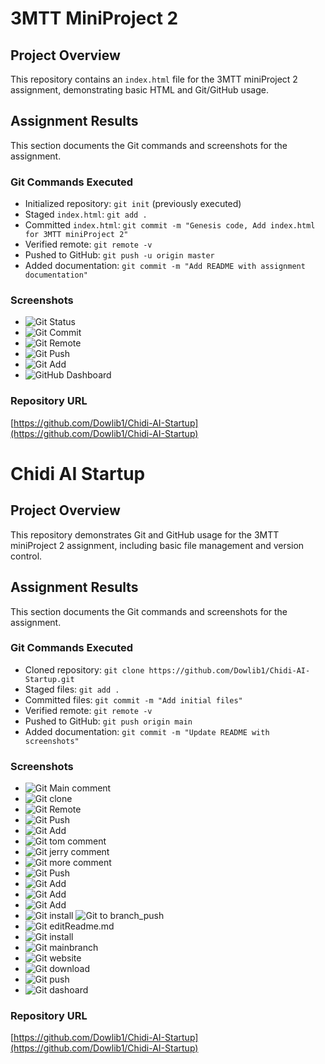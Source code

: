 # 3MTT MiniProject 2

## Project Overview
This repository contains an `index.html` file for the 3MTT miniProject 2 assignment, demonstrating basic HTML and Git/GitHub usage.

## Assignment Results
This section documents the Git commands and screenshots for the assignment.

### Git Commands Executed
- Initialized repository: `git init` (previously executed)
- Staged `index.html`: `git add .`
- Committed `index.html`: `git commit -m "Genesis code, Add index.html for 3MTT miniProject 2"`
- Verified remote: `git remote -v`
- Pushed to GitHub: `git push -u origin master`
- Added documentation: `git commit -m "Add README with assignment documentation"`

### Screenshots
- ![Git Status](Git_Screenshots/GitStatus.png)
- ![Git Commit](Git_Screenshots/GitCommit.png)
- ![Git Remote](Git_Screenshots/GitRemote.png)
- ![Git Push](Git_Screenshots/GitPush.png)
- ![Git Add](Git_Screenshots/GitAdd.png)
- ![GitHub Dashboard](Git_Screenshots/GitHubDashboard.png)

### Repository URL
[https://github.com/Dowlib1/Chidi-AI-Startup](https://github.com/Dowlib1/Chidi-AI-Startup)                                                 
# Chidi AI Startup

## Project Overview
This repository demonstrates Git and GitHub usage for the 3MTT miniProject 2 assignment, including basic file management and version control.

## Assignment Results
This section documents the Git commands and screenshots for the assignment.

### Git Commands Executed
- Cloned repository: `git clone https://github.com/Dowlib1/Chidi-AI-Startup.git`
- Staged files: `git add .`
- Committed files: `git commit -m "Add initial files"`
- Verified remote: `git remote -v`
- Pushed to GitHub: `git push origin main`
- Added documentation: `git commit -m "Update README with screenshots"`

### Screenshots
- ![Git Main comment](Git_Screenshots/Gitcomment1.png)
- ![Git clone](Git_Screenshots/Gitclone.png)
- ![Git Remote](Git_Screenshots/GitRemote.png)
- ![Git Push](Git_Screenshots/Gitcheckout.png)
- ![Git Add](Git_Screenshots/Gitindexhtml.png)
- ![Git tom comment](Git_Screenshots/Gitcomment1.png)
- ![Git jerry comment](Git_Screenshots/Gitcomment1.png)
- ![Git more comment](Git_Screenshots/Gitcomment2.png)
- ![Git Push](Git_Screenshots/Gitcomment3.png)
- ![Git Add](Git_Screenshots/Gitrepo.png)
- ![Git Add](Git_Screenshots/Gitrepo2.png)
- ![Git Add](Git_Screenshots/Gitrepo3.png)
- ![Git install](Git_Screenshots/Gitinstall.png)
![Git to branch_push](Git_Screenshots/pushorigin.png)
- ![Git editReadme.md](Git_Screenshots/gitcode.png)
- ![Git install](Git_Screenshots/installinggit.png)
- ![Git mainbranch](Git_Screenshots/Gitrpeomain.png)
- ![Git website](Git_Screenshots/Gitweb.png)
- ![Git download](Git_Screenshots/Gitdownload.png)
- ![Git push](Git_Screenshots/Gitposh.png)
- ![Git dashoard](Git_Screenshots/Gitdashboard.png)

### Repository URL
[https://github.com/Dowlib1/Chidi-AI-Startup](https://github.com/Dowlib1/Chidi-AI-Startup)